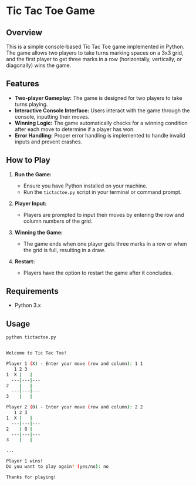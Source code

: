 # Tic Tac Toe Game

## Overview

This is a simple console-based Tic Tac Toe game implemented in Python. The game allows two players to take turns marking spaces on a 3x3 grid, and the first player to get three marks in a row (horizontally, vertically, or diagonally) wins the game.

## Features

- **Two-player Gameplay:** The game is designed for two players to take turns playing.
- **Interactive Console Interface:** Users interact with the game through the console, inputting their moves.
- **Winning Logic:** The game automatically checks for a winning condition after each move to determine if a player has won.
- **Error Handling:** Proper error handling is implemented to handle invalid inputs and prevent crashes.

## How to Play

1. **Run the Game:**
   - Ensure you have Python installed on your machine.
   - Run the `tictactoe.py` script in your terminal or command prompt.

2. **Player Input:**
   - Players are prompted to input their moves by entering the row and column numbers of the grid.

3. **Winning the Game:**
   - The game ends when one player gets three marks in a row or when the grid is full, resulting in a draw.

4. **Restart:**
   - Players have the option to restart the game after it concludes.

## Requirements

- Python 3.x

## Usage

```bash
python tictactoe.py


Welcome to Tic Tac Toe!

Player 1 (X) - Enter your move (row and column): 1 1
   1 2 3
1  X |   |
  ---|---|---
2    |   |
  ---|---|---
3    |   |

Player 2 (O) - Enter your move (row and column): 2 2
   1 2 3
1  X |   |
  ---|---|---
2    | O |
  ---|---|---
3    |   |

...

Player 1 wins!
Do you want to play again? (yes/no): no

Thanks for playing!
